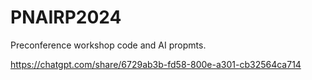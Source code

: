 # PNAIRP2024
Preconference workshop code and AI propmts.

https://chatgpt.com/share/6729ab3b-fd58-800e-a301-cb32564ca714
